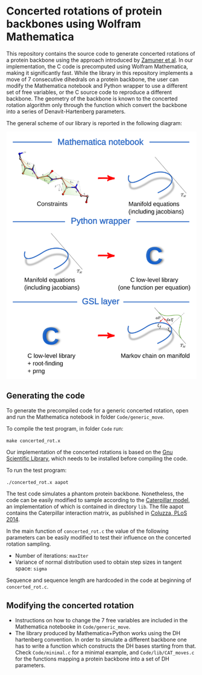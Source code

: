 # Concerted rotations of protein backbones using Wolfram Mathematica

This repository contains the source code to generate concerted rotations of a protein backbone using the approach introduced by [Zamuner et al](http://journals.plos.org/plosone/article?id=10.1371/journal.pone.0118342).
In our implementation, the C code is precomputed using Wolfram Mathematica, making it significantly fast. While the library in this repository implements a move of 7 consecutive dihedrals on a protein backbone, the 
user can modify the Mathematica notebook and Python wrapper to use a different set of free variables, or the C source code to reproduce a different backbone. The geometry of the backbone is known to the concerted rotation 
algorithm only through the function which convert the backbone into a series of Denavit-Hartenberg parameters.

The general scheme of our library is reported in the following diagram:

<div style="text-align:center">
  <img src="Images/from_mathematica_to_C.png" width="600">
</div>

## Generating the code

To generate the precompiled code for a generic concerted rotation, open and run the Mathematica notebook 
in folder `Code/generic_move`.

To compile the test program, in folder `Code` run:

`make concerted_rot.x`

Our implementation of the concerted rotations is based on the [Gnu Scientific Library](https://www.gnu.org/software/gsl/), which needs to be installed before compiling the code.

To run the test program:

`./concerted_rot.x aapot`

The test code simulates a phantom protein backbone. Nonetheless, the code can be easily modified to 
sample according to the [Caterpillar model](http://journals.plos.org/plosone/article?id=10.1371/journal.pone.0112852), an implementation of which is contained in directory `lib`. The file 
aapot contains the Caterpillar interaction matrix, as published in [Coluzza, PLoS 2014](http://journals.plos.org/plosone/article?id=10.1371/journal.pone.0112852).

In the main function of `concerted_rot.c` the value of the following parameters can be easily modified 
to test their influence on the concerted rotation sampling.

* Number of iterations: `maxIter`
* Variance of normal distribution used to obtain step sizes in tangent space: `sigma`

Sequence and sequence length are hardcoded in the code at beginning of `concerted_rot.c`.

## Modifying the concerted rotation

* Instructions on how to change the 7 free variables are included in the Mathematica notebooke in `Code/generic_move`. 
* The library produced by Mathematica+Python works using the DH hartenberg convention. In order to simulate a different backbone one has to write a function which constructs the DH bases starting from that. Check `Code/minimal.c` for a minimal example, and `Code/lib/CAT_moves.c` for the functions mapping a protein backbone into a set of DH parameters.


